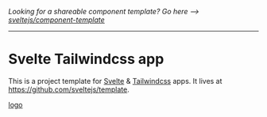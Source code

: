 *Looking for a shareable component template? Go here --> [sveltejs/component-template](https://github.com/sveltejs/component-template)*

---

# Svelte Tailwindcss app

This is a project template for [Svelte](https://svelte.dev) & [Tailwindcss](https://tailwindcss.com) apps. It lives at https://github.com/sveltejs/template.

[logo](https://miro.medium.com/max/1400/1*AxjUi7XbI21uVxt-NtYH-w.png)